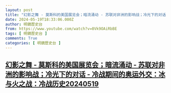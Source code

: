 ```yaml
---
layout: post
title: "幻影之舞 - 莫斯科的美国展览会；暗流涌动 - 苏联对非洲的影响战；冷光下的对话 - 冷战期间的奥运外交：冰与火之战：冷战历史20240519"
date: 2024-05-19T18:33:06.000Z
author: 明鏡歷史台
from: https://www.youtube.com/watch?v=0Vk9OAiRbBE
tags: [ 明鏡歷史台 ]
comments: True
categories: [ 明鏡歷史台 ]
---
```

<!--1716143586000-->
[幻影之舞 - 莫斯科的美国展览会；暗流涌动 - 苏联对非洲的影响战；冷光下的对话 - 冷战期间的奥运外交：冰与火之战：冷战历史20240519](https://www.youtube.com/watch?v=0Vk9OAiRbBE)
------

<div>

</div>

